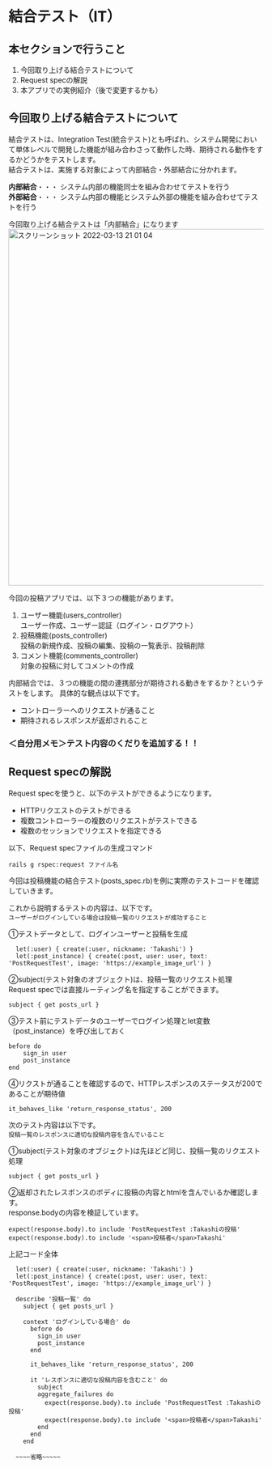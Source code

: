 # 結合テスト（IT）
## 本セクションで行うこと
1. 今回取り上げる結合テストについて
2. Request specの解説
3. 本アプリでの実例紹介（後で変更するかも）


## 今回取り上げる結合テストについて

結合テストは、Integration Test(統合テスト)とも呼ばれ、システム開発において単体レベルで開発した機能が組み合わさって動作した時、期待される動作をするかどうかをテストします。  
結合テストは、実施する対象によって内部結合・外部結合に分かれます。  

**内部結合**・・・ システム内部の機能同士を組み合わせてテストを行う  
**外部結合**・・・ システム内部の機能とシステム外部の機能を組み合わせてテストを行う

今回取り上げる結合テストは「内部結合」になります
<img width="705" alt="スクリーンショット 2022-03-13 21 01 04" src="https://user-images.githubusercontent.com/52161269/158058448-6788ff57-03d4-4de7-b51e-cdd24fe626f3.png">


今回の投稿アプリでは、以下３つの機能があります。
1. ユーザー機能(users_controller)  
  ユーザー作成、ユーザー認証（ログイン・ログアウト）
2. 投稿機能(posts_controller)  
  投稿の新規作成、投稿の編集、投稿の一覧表示、投稿削除
3. コメント機能(comments_controller)  
  対象の投稿に対してコメントの作成

内部結合では、３つの機能の間の連携部分が期待される動きをするか？というテストをします。
具体的な観点は以下です。
- コントローラーへのリクエストが通ること
- 期待されるレスポンスが返却されること


### ＜自分用メモ＞テスト内容のくだりを追加する！！


## Request specの解説

Request specを使うと、以下のテストができるようになります。

- HTTPリクエストのテストができる
- 複数コントローラーの複数のリクエストがテストできる
- 複数のセッションでリクエストを指定できる


以下、Request specファイルの生成コマンド
```
rails g rspec:request ファイル名
```

今回は投稿機能の結合テスト(posts_spec.rb)を例に実際のテストコードを確認していきます。  

これから説明するテストの内容は、以下です。  
`ユーザーがログインしている場合は投稿一覧のリクエストが成功すること`

①テストデータとして、ログインユーザーと投稿を生成
```
  let(:user) { create(:user, nickname: 'Takashi') }
  let(:post_instance) { create(:post, user: user, text: 'PostRequestTest', image: 'https://example_image_url') }
```

②subject(テスト対象のオブジェクト)は、投稿一覧のリクエスト処理  
Request specでは直接ルーティング名を指定することができます。
```
subject { get posts_url }
```

③テスト前にテストデータのユーザーでログイン処理とlet変数（post_instance）を呼び出しておく
```
before do
    sign_in user
    post_instance
end
```

④リクストが通ることを確認するので、HTTPレスポンスのステータスが200であることが期待値
```
it_behaves_like 'return_response_status', 200
```



次のテスト内容は以下です。  
`投稿一覧のレスポンスに適切な投稿内容を含んでいること`

①subject(テスト対象のオブジェクト)は先ほどど同じ、投稿一覧のリクエスト処理
```
subject { get posts_url }
```

②返却されたレスポンスのボディに投稿の内容とhtmlを含んでいるか確認します。  
response.bodyの内容を検証しています。
```
expect(response.body).to include 'PostRequestTest :Takashiの投稿'
expect(response.body).to include '<span>投稿者</span>Takashi'
```




上記コード全体

```
  let(:user) { create(:user, nickname: 'Takashi') }
  let(:post_instance) { create(:post, user: user, text: 'PostRequestTest', image: 'https://example_image_url') }

  describe '投稿一覧' do
    subject { get posts_url }

    context 'ログインしている場合' do
      before do
        sign_in user
        post_instance
      end

      it_behaves_like 'return_response_status', 200

      it 'レスポンスに適切な投稿内容を含むこと' do
        subject
        aggregate_failures do
          expect(response.body).to include 'PostRequestTest :Takashiの投稿'
          expect(response.body).to include '<span>投稿者</span>Takashi'
        end
      end
    end
  
  ~~~~省略~~~~~
```





